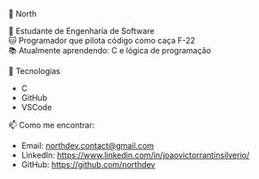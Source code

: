 🐾 North

🎯 Estudante de Engenharia de Software  
🐱 Programador que pilota código como caça F-22  
📚 Atualmente aprendendo: C e lógica de programação


🧰 Tecnologias
- C
- GitHub
- VSCode

📫 Como me encontrar:

- Email: northdev.contact@gmail.com
- LinkedIn: https://www.linkedin.com/in/joaovictorrantinsilverio/
- GitHub: https://github.com/northdev
